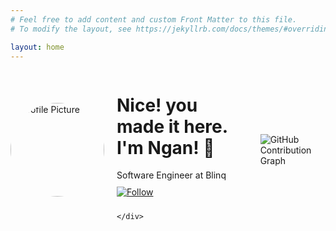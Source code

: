 ```yaml
---
# Feel free to add content and custom Front Matter to this file.
# To modify the layout, see https://jekyllrb.com/docs/themes/#overriding-theme-defaults

layout: home
---
```


<!-- Profile Section with Flexbox -->
<div style="display: flex; align-items: center; gap: 20px; margin-bottom: 30px;">
  <!-- Profile Picture -->
  <img src="https://github.com/{{ site.github_username }}.png" alt="Profile Picture" style="width: 150px; height: 150px; border-radius: 50%;" />
  
  <!-- Profile Info -->
  <div>
    <h1>Nice! you made it here. I'm Ngan! 👋</h1>
    <!-- GitHub Follow Button -->
    <div style="display: flex; flex-direction: column; gap: 10px;">
      <span>
        Software Engineer at Blinq
      </span>
      <a href="https://github.com/{{ site.github_username }}" target="_blank">
        <img src="https://img.shields.io/github/followers/{{ site.github_username }}?label=Follow&style=social" alt="Follow" />
      </a>

    </div>
  </div>
</div>

<div style="display: flex; flex-wrap: wrap; gap: 20px; justify-content: center;">
  <!-- GitHub Contribution Graph -->
  <img src="https://ghchart.rshah.org/{{ site.github_username }}" alt="GitHub Contribution Graph" />

  <!-- GitHub Top Languages -->
  <!-- <img src="https://github-readme-stats.vercel.app/api/top-langs/?username={{ site.github_username }}&layout=compact&theme=shadow_blue" alt="Top Languages" /> -->
</div>

<br>


